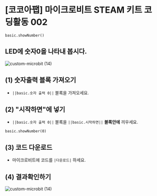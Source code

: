 # [코코아팹] 마이크로비트 STEAM 키트 코딩활동 002

```ghost
basic.showNumber()
```

## LED에 숫자0을 나타내 봅시다.
![custom-microbit (14)](https://github.com/kocoasolution/mytutorial/assets/170903760/f1bad6d4-8c78-4820-be1e-be89934f707b)


## (1) 숫자출력 블록 가져오기
* ``||basic.숫자 출력 0||`` 블록을 가져오세요.

## (2) "시작하면"에 넣기 
* ``||basic.숫자 출력 0||`` 블록을 ``||basic.시작하면||`` **블록안에** 끼우세요.

```blocks
basic.showNumber(0)
```

## (3) 코드 다운로드
* 마이크로비트에 코드를 `|다운로드|` 하세요.

## (4) 결과확인하기
![custom-microbit (14)](https://github.com/kocoasolution/mytutorial/assets/170903760/f1bad6d4-8c78-4820-be1e-be89934f707b)

